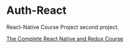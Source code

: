 # Auth-React
React-Native Course Project second project.

[The Complete React Native and Redux Course](https://www.udemy.com/the-complete-react-native-and-redux-course/)
